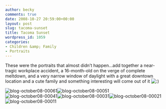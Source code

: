 ```yaml
---
author: becky
comments: true
date: 2008-10-27 20:59:00+00:00
layout: post
slug: tacoma-sunset
title: Tacoma Sunset
wordpress_id: 1059
categories:
- Children &amp; Family
- Portraits
---
```


These were the portraits that almost didn’t happen…add together a near-tragic workplace accident, a 16-month-old on the verge of complete meltdown, and a very narrow window of daylight with a great downtown location and a cute family and something interesting will come out of it ![:)](http://bagdanoffphoto.com/wordpress/wp-includes/images/smilies/icon_smile.gif)


![blog-october08-00061](http://beta.beckyjenson.com/wp-content/uploads/2008/10/blog-october08-00061.jpg)![blog-october08-00051](http://beta.beckyjenson.com/wp-content/uploads/2008/10/blog-october08-00051.jpg) ![blog-october08-00041](http://beta.beckyjenson.com/wp-content/uploads/2008/10/blog-october08-00041.jpg)![blog-october08-00031](http://beta.beckyjenson.com/wp-content/uploads/2008/10/blog-october08-00031.jpg)![blog-october08-00021](http://beta.beckyjenson.com/wp-content/uploads/2008/10/blog-october08-00021.jpg)![blog-october08-00011](http://beta.beckyjenson.com/wp-content/uploads/2008/10/blog-october08-00011.jpg)
